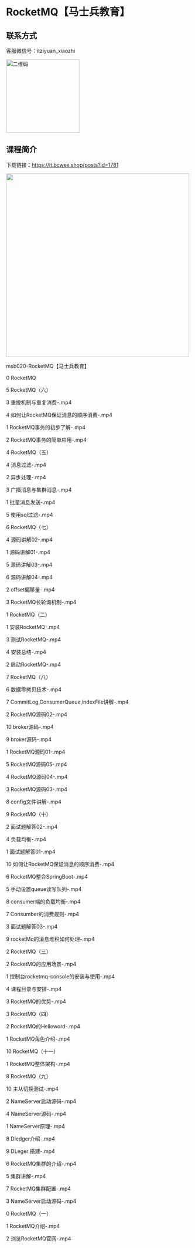 # RocketMQ【马士兵教育】

## 联系方式

客服微信号：itziyuan_xiaozhi

<img src="https://ziyuanyun.oss-cn-guangzhou.aliyuncs.com/common/20240614073449/666b82192834a.jpg" width="200" height="200" alt="二维码">

## 课程简介

下载链接：https://it.bcwex.shop/posts?id=1781

<img src="https://ziyuanyun.oss-cn-guangzhou.aliyuncs.com/yun/20240515183532/66448ff4dc2aa.jpg" width="500" alt="">

  msb020-RocketMQ【马士兵教育】

 0 RocketMQ

 5 RocketMQ（六）

 3 重投机制与重复消费-.mp4

 4 如何让RocketMQ保证消息的顺序消费-.mp4

 1 RocketMQ事务的初步了解-.mp4

 2 RocketMQ事务的简单应用-.mp4

 4 RocketMQ（五）

 4 消息过滤-.mp4

 2 异步处理-.mp4

 3 广播消息与集群消息-.mp4

 1 批量消息发送-.mp4

 5 使用sql过滤-.mp4

 6 RocketMQ（七）

 4 源码讲解02-.mp4

 1 源码讲解01-.mp4

 5 源码讲解03-.mp4

 6 源码讲解04-.mp4

 2 offset偏移量-.mp4

 3 RocketMQ长轮询机制-.mp4

 1 RocketMQ（二）

 1 安装RocketMQ-.mp4

 3 测试RocketMQ-.mp4

 4 安装总结-.mp4

 2 启动RocketMQ-.mp4

 7 RocketMQ（八）

 6 数据零拷贝技术-.mp4

 7 CommitLog,ConsumerQueue,indexFile讲解-.mp4

 2 RocketMQ源码02-.mp4

 10 broker源码-.mp4

 9 broker源码-.mp4

 1 RocketMQ源码01-.mp4

 5 RocketMQ源码05-.mp4

 4 RocketMQ源码04-.mp4

 3 RocketMQ源码03-.mp4

 8 config文件讲解-.mp4

 9 RocketMQ（十）

 2 面试题解答02-.mp4

 4 负载均衡-.mp4

 1 面试题解答01-.mp4

 10 如何让RocketMQ保证消息的顺序消费-.mp4

 6 RocketMQ整合SpringBoot-.mp4

 5 手动设置queue读写队列-.mp4

 8 consumer端的负载均衡-.mp4

 7 Consumber的消费规则-.mp4

 3 面试题解答03-.mp4

 9 rocketMq的消息堆积如何处理-.mp4

 2 RocketMQ（三）

 2 RocketMQ的应用场景-.mp4

 1 控制台rocketmq-console的安装与使用-.mp4

 4 课程目录与安排-.mp4

 3 RocketMQ的优势-.mp4

 3 RocketMQ（四）

 2 RocketMQ的Helloword-.mp4

 1 RocketMQ角色介绍-.mp4

 10 RocketMQ（十一）

 1 RocketMQ整体架构-.mp4

 8 RocketMQ（九）

 10 主从切换测试-.mp4

 2 NameServer启动源码-.mp4

 4 NameServer源码-.mp4

 1 NameServer原理-.mp4

 8 Dledger介绍-.mp4

 9 DLeger 搭建-.mp4

 6 RocketMQ集群的介绍-.mp4

 5 集群讲解-.mp4

 7 RocketMQ集群配置-.mp4

 3 NameServer启动源码-.mp4

 0 RocketMQ（一）

 1 RocketMQ介绍-.mp4

 2 浏览RocketMQ官网-.mp4

  